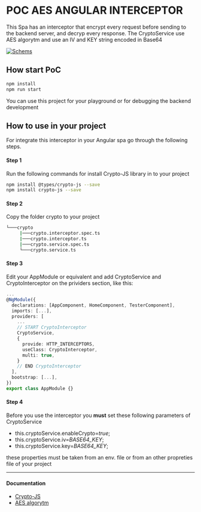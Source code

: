 # POC AES ANGULAR  INTERCEPTOR
This Spa has an interceptor that encrypt every request before sending to the backend server, and decryp every response.
The CryptoService use AES algorytm and use an IV and KEY string encoded in Base64
                    
[![Schems](https://github.com/simoneparri/POC-AES-ANGULAR-INTERCEPTOR/blob/main/assets/schema.png?raw=true "Schems")](# "Schems")

## How start PoC
```bash
npm install  
npm run start
```
You can use this project for your playground or for debugging the backend development

## How to use in your project
For integrate this interceptor in your Angular spa go through the following steps.

#### Step 1
Run the following commands for install Crypto-JS library in to your project
```bash
npm install @types/crypto-js --save  
npm install crypto-js --save  
```
#### Step 2
Copy the folder crypto to your project
```bash
└───crypto
     |───crypto.interceptor.spec.ts
     |───crypto.interceptor.ts
     |───crypto.service.spec.ts
     └───crypto.service.ts
```

#### Step 3 
Edit your AppModule or equivalent and add  CryptoService and CryptoInterceptor on the prividers section, like this:
```typescript
...
@NgModule({
  declarations: [AppComponent, HomeComponent, TesterComponent],
  imports: [...],
  providers: [
    ...
    // START CryptoInterceptor
    CryptoService,
    {
      provide: HTTP_INTERCEPTORS,
      useClass: CryptoInterceptor,
      multi: true,
    }
    // END CryptoInterceptor
  ],
  bootstrap: [...],
})
export class AppModule {}

```
#### Step 4
Before you use the interceptor you **must** set these following parameters of CryptoService

- this.cryptoService.enableCrypto=*true*;
- this.cryptoService.iv=*BASE64_KEY*;
- this.cryptoService.key=*BASE64_KEY*;

these properties must be taken from an env. file or from an other propreties file of your project



------------

#### Documentation
- [Crypto-JS](https://cryptojs.gitbook.io/docs/)
- [AES algorytm](https://en.wikipedia.org/wiki/Advanced_Encryption_Standard)
